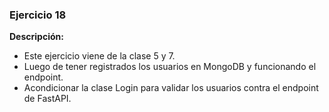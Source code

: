 ### Ejercicio 18

**Descripción:**
- Este ejercicio viene de la clase 5 y 7.
- Luego de tener registrados los usuarios en MongoDB y funcionando el endpoint.
- Acondicionar la clase Login para validar los usuarios contra el endpoint de FastAPI.
